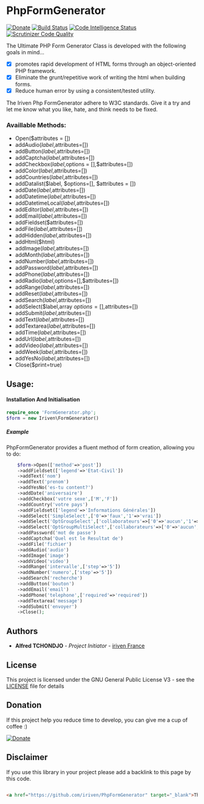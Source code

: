 # PhpFormGenerator

[![Donate](https://img.shields.io/badge/Donate-PayPal-green.svg)](https://www.paypal.com/cgi-bin/webscr?cmd=_s-xclick&hosted_button_id=XDCFPNTKUC4TU)
[![Build Status](https://scrutinizer-ci.com/g/iriven/PhpFormGenerator/badges/build.png?b=master)](https://scrutinizer-ci.com/g/iriven/PhpFormGenerator/build-status/master)
[![Code Intelligence Status](https://scrutinizer-ci.com/g/iriven/PhpFormGenerator/badges/code-intelligence.svg?b=master)](https://scrutinizer-ci.com/code-intelligence)
[![Scrutinizer Code Quality](https://scrutinizer-ci.com/g/iriven/PhpFormGenerator/badges/quality-score.png?b=master)](https://scrutinizer-ci.com/g/iriven/PhpFormGenerator/?branch=master)

The Ultimate PHP Form Generator Class is developed with the following goals in mind...

- [x] promotes rapid development of HTML forms through an object-oriented PHP framework.
- [x] Eliminate the grunt/repetitive work of writing the html when building forms.
- [x] Reduce human error by using a consistent/tested utility.
  
The Iriven Php FormGenerator adhere to W3C standards. 
Give it a try and let me know what you like, hate, and think needs to be fixed.

### Availlable Methods:

- Open($attributes = [])
- addAudio($label,$attributes=[])
- addButton($label,$attributes=[])
- addCaptcha($label,$attributes=[])
- addCheckbox($label,$options = [],$attributes=[])
- addColor($label,$attributes=[])
- addCountries($label,$attributes=[])
- addDatalist($label, $options=[], $attributes = [])
- addDate($label,$attributes=[])
- addDatetime($label,$attributes=[])
- addDatetimeLocal($label,$attributes=[])
- addEditor($label,$attributes=[])
- addEmail($label,$attributes=[])
- addFieldset($attributes=[])
- addFile($label,$attributes=[])
- addHidden($label,$attributes=[])
- addHtml($html)
- addImage($label,$attributes=[])
- addMonth($label,$attributes=[])
- addNumber($label,$attributes=[])
- addPassword($label,$attributes=[])
- addPhone($label,$attributes=[])
- addRadio($label,$options=[],$attributes=[])
- addRange($label,$attributes=[])
- addReset($label,$attributes=[])
- addSearch($label,$attributes=[])
- addSelect($label,array $options = [],$attributes=[])
- addSubmit($label,$attributes=[])
- addText($label,$attributes=[])
- addTextarea($label,$attributes=[])
- addTime($label,$attributes=[])
- addUrl($label,$attributes=[])
- addVideo($label,$attributes=[])
- addWeek($label,$attributes=[])
- addYesNo($label,$attributes=[])
- Close($print=true)

## Usage: 

#### Installation And Initialisation
```php
require_once 'FormGenerator.php';
$form = new Iriven\FormGenerator()
```
##### Example 

PhpFormGenerator provides a fluent method of form creation, allowing you to do:

```php
    $form->Open(['method'=>'post'])
    ->addFieldset(['legend'=>'Etat-Civil'])
    ->addText('nom')
    ->addText('prenom')
    ->addYesNo('es-tu content?')
    ->addDate('aniversaire')
    ->addCheckbox('votre sexe',['M','F'])
    ->addCountry('votre pays')
    ->addFieldset(['legend'=>'Informations Générales'])
    ->addSelect('SimpleSelect',['0'=>'faux','1'=>'vrai'])
    ->addSelect('OptGroupSelect',['collaborateurs'=>['0'=>'aucun','1'=>'1 personne','6'=>'6 personnes'],'auteur'=>['2'=>'alfred','3'=>'iriven','4'=>'iriventeam']],['name'=>'selection2','value'=>'3'])
    ->addSelect('OptGroupMultiSelect',['collaborateurs'=>['0'=>'aucun','1'=>'1 personne','6'=>'6 personnes'],'auteur'=>['2'=>'alfred','3'=>'iriven','4'=>'iriventeam']],['name'=>'selection3','multiple'=>'multiple'])
    ->addPassword('mot de passe')
    ->addCaptcha('Quel est le Resultat de')
    ->addFile('fichier')
    ->addAudio('audio')
    ->addImage('image')
    ->addVideo('video')
    ->addRange('intervalle',['step'=>'5'])
    ->addNumber('numero',['step'=>'5'])
    ->addSearch('recherche')
    ->addButton('bouton')
    ->addEmail('email')
    ->addPhone('telephone',['required'=>'required'])
    ->addTextarea('message')
    ->addSubmit('envoyer')
    ->Close();
```

## Authors

* **Alfred TCHONDJO** - *Project Initiator* - [iriven France](https://www.facebook.com/Tchalf)

## License

This project is licensed under the GNU General Public License V3 - see the [LICENSE](LICENSE) file for details

## Donation

If this project help you reduce time to develop, you can give me a cup of coffee :)

[![Donate](https://img.shields.io/badge/Donate-PayPal-green.svg)](https://www.paypal.com/cgi-bin/webscr?cmd=_s-xclick&hosted_button_id=XDCFPNTKUC4TU)

## Disclaimer

If you use this library in your project please add a backlink to this page by this code.

```html

<a href="https://github.com/iriven/PhpFormGenerator" target="_blank">This Project Uses Alfred's TCHONDJO PhpFormGenerator Library.</a>
```
